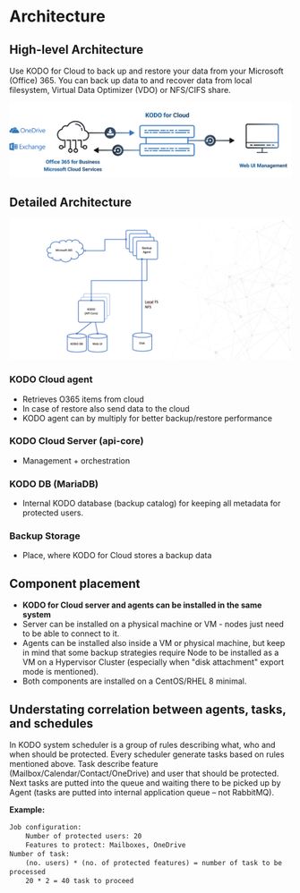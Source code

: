 # Architecture

## High-level Architecture

Use KODO for Cloud to back up and restore your data from your Microsoft \(Office\) 365. You can back up data to and recover data from local filesystem, Virtual Data Optimizer \(VDO\) or NFS/CIFS share. 

![](../.gitbook/assets/kodo-for-cloud-architecture.png)

## Detailed Architecture

![](../.gitbook/assets/kodo-for-cloud-detailed-architecture.png)

### KODO Cloud agent

* Retrieves O365 items from cloud
* In case of restore also send data to the cloud
* KODO agent can by multiply for better backup/restore performance

### KODO Cloud Server \(api-core\)

* Management + orchestration

### KODO DB \(MariaDB\) 

* Internal KODO database \(backup catalog\) for keeping all metadata for protected users. 

### Backup Storage

* Place, where KODO for Cloud stores a backup data



## Component placement

* **KODO for Cloud server and agents can be installed in the same system** 
* Server can be installed on a physical machine or VM - nodes just need to be able to connect to it.
* Agents can be installed also inside a VM or physical machine, but keep in mind that some backup strategies require Node to be installed as a VM on a Hypervisor Cluster \(especially when "disk attachment" export mode is mentioned\).
* Both components are installed on a CentOS/RHEL 8 minimal.

## Understating correlation between agents, tasks, and schedules

In KODO system scheduler is a group of rules describing what, who and when should be protected. Every scheduler generate tasks based on rules mentioned above. Task describe feature \(Mailbox/Calendar/Contact/OneDrive\) and user that should be protected. Next tasks are putted into the queue and waiting there to be picked up by Agent \(tasks are putted into internal application queue – not RabbitMQ\).

**Example:**

```text
Job configuration:
    Number of protected users: 20
    Features to protect: Mailboxes, OneDrive 
Number of task:
    (no. users) * (no. of protected features) = number of task to be processed 
    20 * 2 = 40 task to proceed
```

